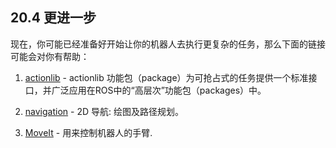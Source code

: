 ## 20.4 更进一步
现在，你可能已经准备好开始让你的机器人去执行更复杂的任务，那么下面的链接可能会对你有帮助：

1. [actionlib](http://wiki.ros.org/actionlib) - actionlib 功能包（package）为可抢占式的任务提供一个标准接口，并广泛应用在ROS中的“高层次”功能包（packages）中。

2. [navigation](http://wiki.ros.org/navigation) - 2D 导航: 绘图及路径规划。

3. [MoveIt](http://moveit.ros.org/) - 用来控制机器人的手臂.
